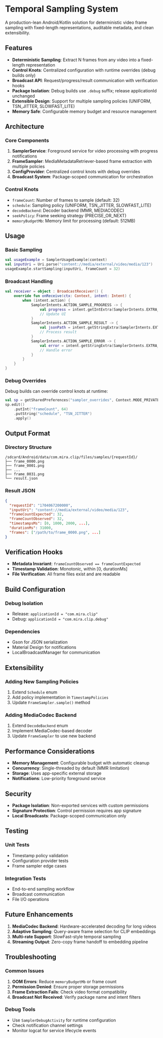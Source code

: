 # Temporal Sampling System

A production-lean Android/Kotlin solution for deterministic video frame sampling with fixed-length representations, auditable metadata, and clean extensibility.

## Features

- **Deterministic Sampling**: Extract N frames from any video into a fixed-length representation
- **Control Knots**: Centralized configuration with runtime overrides (debug builds only)
- **Broadcast API**: Request/progress/result communication with verification hooks
- **Package Isolation**: Debug builds use `.debug` suffix; release applicationId unchanged
- **Extensible Design**: Support for multiple sampling policies (UNIFORM, TSN_JITTER, SLOWFAST_LITE)
- **Memory Safe**: Configurable memory budget and resource management

## Architecture

### Core Components

1. **SamplerService**: Foreground service for video processing with progress notifications
2. **FrameSampler**: MediaMetadataRetriever-based frame extraction with multiple policies
3. **ConfigProvider**: Centralized control knots with debug overrides
4. **Broadcast System**: Package-scoped communication for orchestration

### Control Knots

- `frameCount`: Number of frames to sample (default: 32)
- `schedule`: Sampling policy (UNIFORM, TSN_JITTER, SLOWFAST_LITE)
- `decodeBackend`: Decoder backend (MMR, MEDIACODEC)
- `seekPolicy`: Frame seeking strategy (PRECISE_OR_NEXT)
- `memoryBudgetMb`: Memory limit for processing (default: 512MB)

## Usage

### Basic Sampling

```kotlin
val usageExample = SamplerUsageExample(context)
val inputUri = Uri.parse("content://media/external/video/media/123")
usageExample.startSampling(inputUri, frameCount = 32)
```

### Broadcast Handling

```kotlin
val receiver = object : BroadcastReceiver() {
    override fun onReceive(ctx: Context, intent: Intent) {
        when (intent.action) {
            SamplerIntents.ACTION_SAMPLE_PROGRESS -> {
                val progress = intent.getIntExtra(SamplerIntents.EXTRA_PROGRESS, 0)
                // Update UI
            }
            SamplerIntents.ACTION_SAMPLE_RESULT -> {
                val jsonPath = intent.getStringExtra(SamplerIntents.EXTRA_RESULT_JSON)
                // Process result
            }
            SamplerIntents.ACTION_SAMPLE_ERROR -> {
                val error = intent.getStringExtra(SamplerIntents.EXTRA_ERROR_MESSAGE)
                // Handle error
            }
        }
    }
}
```

### Debug Overrides

Debug builds can override control knots at runtime:

```kotlin
val sp = getSharedPreferences("sampler_overrides", Context.MODE_PRIVATE)
sp.edit()
    .putInt("frameCount", 64)
    .putString("schedule", "TSN_JITTER")
    .apply()
```

## Output Format

### Directory Structure
```
/sdcard/Android/data/com.mira.clip/files/samples/{requestId}/
├── frame_0000.png
├── frame_0001.png
├── ...
├── frame_0031.png
└── result.json
```

### Result JSON
```json
{
  "requestId": "1704067200000",
  "inputUri": "content://media/external/video/media/123",
  "frameCountExpected": 32,
  "frameCountObserved": 32,
  "timestampsMs": [0, 1000, 2000, ...],
  "durationMs": 31000,
  "frames": ["/path/to/frame_0000.png", ...]
}
```

## Verification Hooks

- **Metadata Invariant**: `frameCountObserved == frameCountExpected`
- **Timestamp Validation**: Monotonic, within [0, durationMs]
- **File Verification**: All frame files exist and are readable

## Build Configuration

### Debug Isolation
- Release: `applicationId = "com.mira.clip"`
- Debug: `applicationId = "com.mira.clip.debug"`

### Dependencies
- Gson for JSON serialization
- Material Design for notifications
- LocalBroadcastManager for communication

## Extensibility

### Adding New Sampling Policies

1. Extend `Schedule` enum
2. Add policy implementation in `TimestampPolicies`
3. Update `FrameSampler.sample()` method

### Adding MediaCodec Backend

1. Extend `DecodeBackend` enum
2. Implement MediaCodec-based decoder
3. Update `FrameSampler` to use new backend

## Performance Considerations

- **Memory Management**: Configurable budget with automatic cleanup
- **Concurrency**: Single-threaded by default (MMR limitation)
- **Storage**: Uses app-specific external storage
- **Notifications**: Low-priority foreground service

## Security

- **Package Isolation**: Non-exported services with custom permissions
- **Signature Protection**: Control permission requires app signature
- **Local Broadcasts**: Package-scoped communication only

## Testing

### Unit Tests
- Timestamp policy validation
- Configuration provider tests
- Frame sampler edge cases

### Integration Tests
- End-to-end sampling workflow
- Broadcast communication
- File I/O operations

## Future Enhancements

1. **MediaCodec Backend**: Hardware-accelerated decoding for long videos
2. **Adaptive Sampling**: Query-aware frame selection for CLIP embeddings
3. **Multi-rate Support**: SlowFast-style temporal sampling
4. **Streaming Output**: Zero-copy frame handoff to embedding pipeline

## Troubleshooting

### Common Issues

1. **OOM Errors**: Reduce `memoryBudgetMb` or frame count
2. **Permission Denied**: Ensure proper storage permissions
3. **Frame Extraction Fails**: Check video format compatibility
4. **Broadcast Not Received**: Verify package name and intent filters

### Debug Tools

- Use `SamplerDebugActivity` for runtime configuration
- Check notification channel settings
- Monitor logcat for service lifecycle events
